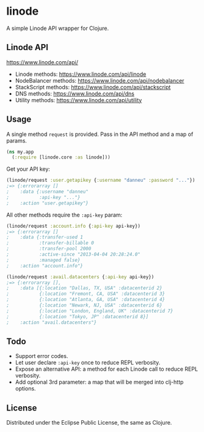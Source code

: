 # linode

A simple Linode API wrapper for Clojure.

## Linode API

https://www.linode.com/api/

- Linode methods: https://www.linode.com/api/linode
- NodeBalancer methods: https://www.linode.com/api/nodebalancer
- StackScript methods: https://www.linode.com/api/stackscript
- DNS methods: https://www.linode.com/api/dns
- Utility methods: https://www.linode.com/api/utility

## Usage

A single method `request` is provided. Pass in the API method and a map of params.

``` clojure
(ns my.app
  (:require [linode.core :as linode]))
```
  
Get your API key:

``` clojure
(linode/request :user.getapikey {:username "danneu" :password "..."})
;=> {:errorarray [] 
;    :data {:username "danneu" 
;           :api-key "..."} 
;    :action "user.getapikey"}
```

All other methods require the `:api-key` param:

``` clojure
(linode/request :account.info {:api-key api-key})
;=> {:errorarray []
;    :data {:transfer-used 1
;           :transfer-billable 0
;           :transfer-pool 2000
;           :active-since "2013-04-04 20:28:24.0"
;           :managed false}
;    :action "account.info"}
```

``` clojure
(linode/request :avail.datacenters {:api-key api-key})
;=> {:errorarray [],
;    :data [{:location "Dallas, TX, USA" :datacenterid 2}
;           {:location "Fremont, CA, USA" :datacenterid 3}
;           {:location "Atlanta, GA, USA" :datacenterid 4}
;           {:location "Newark, NJ, USA" :datacenterid 6}
;           {:location "London, England, UK" :datacenterid 7}
;           {:location "Tokyo, JP" :datacenterid 8}]
;    :action "avail.datacenters"}
```

## Todo

- Support error codes.
- Let user declare `:api-key` once to reduce REPL verbosity.
- Expose an alternative API: a method for each Linode call to reduce REPL verbosity.
- Add optional 3rd parameter: a map that will be merged into clj-http options.

## License

Distributed under the Eclipse Public License, the same as Clojure.
